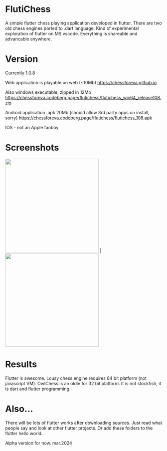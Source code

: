 # FlutiChess

A simple flutter chess playing application developed in flutter.
There are two old chess engines ported to .dart language.
Kind of experimental exploration of flutter on MS vscode.
Everything is shareable and advancable anywhere.

# Version

Currently 1.0.8

Web application is playable on web (~10Mb)
https://chessforeva.github.io

Also windows executable, zipped in 12Mb
https://chessforeva.codeberg.page/flutichess/flutichess_win64_release108.zip

Android application .apk 20Mb (should allow 3rd party apps on install, sorry)
https://chessforeva.codeberg.page/flutichess/flutichess_108.apk

IOS - not an Apple fanboy

# Screenshots

<img src="https://chessforeva.codeberg.page/flutichess/flutichess_web.jpg" width=300/> | <img src="https://chessforeva.codeberg.page/flutichess/flutichess_windows.jpg" width=300/>

# Results

Flutter is awesome.
Lousy chess engine requires 64 bit platform (not javascript VM).
OwlChess is an oldie for 32 bit platform.
It is not stockfish, it is dart and flutter programming.

# Also...

There will be lots of flutter works after downloading sources.
Just read what people say and look at other flutter projects.
Or add these folders to the flutter hello world.

Alpha version for now.
mar.2024
